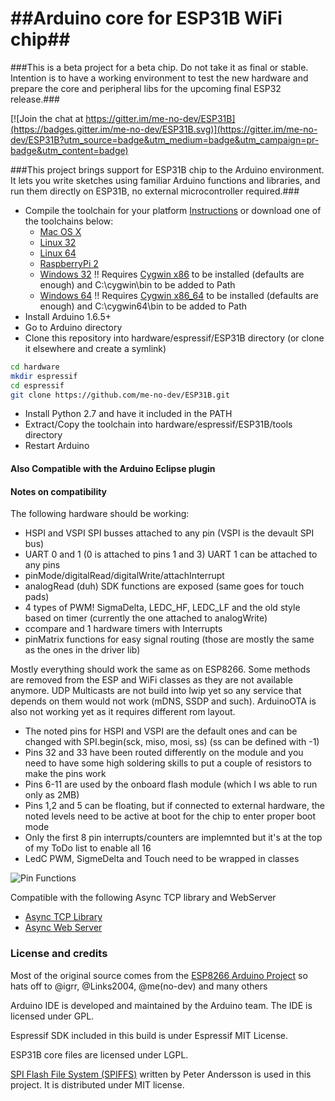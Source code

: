 ##Arduino core for ESP31B WiFi chip##
===========================================
###This is a beta project for a beta chip. Do not take it as final or stable. Intention is to have a working environment to test the new hardware and prepare the core and peripheral libs for the upcoming final ESP32 release.###

[![Join the chat at https://gitter.im/me-no-dev/ESP31B](https://badges.gitter.im/me-no-dev/ESP31B.svg)](https://gitter.im/me-no-dev/ESP31B?utm_source=badge&utm_medium=badge&utm_campaign=pr-badge&utm_content=badge)

###This project brings support for ESP31B chip to the Arduino environment. It lets you write sketches using familiar Arduino functions and libraries, and run them directly on ESP31B, no external microcontroller required.###

- Compile the toolchain for your platform [Instructions](https://github.com/espressif/ESP32_RTOS_SDK#toolchain) or download one of the toolchains below:
  * [Mac OS X](http://static.ficeto.com/xtensa-esp108-elf-osx.tar.gz)
  * [Linux 32](http://static.ficeto.com/xtensa-esp108-elf-linux32.tar.gz)
  * [Linux 64](http://static.ficeto.com/xtensa-esp108-elf-linux64.tar.gz)
  * [RaspberryPi 2](http://static.ficeto.com/xtensa-esp108-elf-pi2.tar.gz)
  * [Windows 32](http://static.ficeto.com/xtensa-esp108-elf-cygwin32.zip) !! Requires [Cygwin x86](https://cygwin.com/setup-x86.exe) to be installed (defaults are enough) and C:\cygwin\bin to be added to Path
  * [Windows 64](http://static.ficeto.com/xtensa-esp108-elf-cygwin64.zip) !! Requires [Cygwin x86_64](https://cygwin.com/setup-x86_64.exe) to be installed (defaults are enough) and C:\cygwin64\bin to be added to Path
- Install Arduino 1.6.5+
- Go to Arduino directory
- Clone this repository into hardware/espressif/ESP31B directory (or clone it elsewhere and create a symlink)
```bash
cd hardware
mkdir espressif
cd espressif
git clone https://github.com/me-no-dev/ESP31B.git
```
- Install Python 2.7 and have it included in the PATH
- Extract/Copy the toolchain into hardware/espressif/ESP31B/tools directory
- Restart Arduino

#### Also Compatible with the Arduino Eclipse plugin ####


#### Notes on compatibility ####

The following hardware should be working:
- HSPI and VSPI SPI busses attached to any pin (VSPI is the devault SPI bus)
- UART 0 and 1 (0 is attached to pins 1 and 3) UART 1 can be attached to any pins
- pinMode/digitalRead/digitalWrite/attachInterrupt
- analogRead (duh) SDK functions are exposed (same goes for touch pads)
- 4 types of PWM! SigmaDelta, LEDC_HF, LEDC_LF and the old style based on timer (currently the one attached to analogWrite)
- ccompare and 1 hardware timers with Interrupts
- pinMatrix functions for easy signal routing (those are mostly the same as the ones in the driver lib)

Mostly everything should work the same as on ESP8266. Some methods are removed from the ESP and WiFi classes as they are not available anymore.
UDP Multicasts are not build into lwip yet so any service that depends on them would not work (mDNS, SSDP and such).
ArduinoOTA is also not working yet as it requires different rom layout.

- The noted pins for HSPI and VSPI are the default ones and can be changed with SPI.begin(sck, miso, mosi, ss) (ss can be defined with -1)
- Pins 32 and 33 have been routed differently on the module and you need to have some high soldering skills to put a couple of resistors to make the pins work
- Pins 6-11 are used by the onboard flash module (which I ws able to run only as 2MB)
- Pins 1,2 and 5 can be floating, but if connected to external hardware, the noted levels need to be active at boot for the chip to enter proper boot mode
- Only the first 8 pin interrupts/counters are implemnted but it's at the top of my ToDo list to enable all 16
- LedC PWM, SigmeDelta and Touch need to be wrapped in classes

![Pin Functions](doc/esp32b_pinmap.png)

Compatible with the following Async TCP library and WebServer
- [Async TCP Library](https://github.com/me-no-dev/ESPAsyncTCP)
- [Async Web Server](https://github.com/me-no-dev/ESPAsyncWebServer)

### License and credits ###

Most of the original source comes from the [ESP8266 Arduino Project](https://github.com/esp8266/Arduino) so hats off to @igrr, @Links2004, @me(no-dev) and many others

Arduino IDE is developed and maintained by the Arduino team. The IDE is licensed under GPL.

Espressif SDK included in this build is under Espressif MIT License.

ESP31B core files are licensed under LGPL.

[SPI Flash File System (SPIFFS)](https://github.com/pellepl/spiffs) written by Peter Andersson is used in this project. It is distributed under MIT license.
